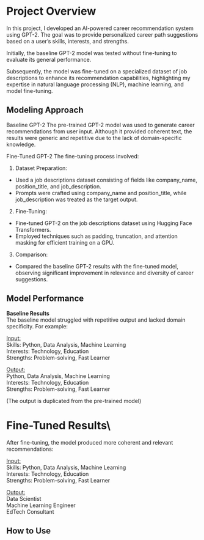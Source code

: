 # __Project Overview__

In this project, I developed an AI-powered career recommendation system using GPT-2. The goal was to provide personalized career path suggestions based on a user’s skills, interests, and strengths. 

Initially, the baseline GPT-2 model was tested without fine-tuning to evaluate its general performance. 

Subsequently, the model was fine-tuned on a specialized dataset of job descriptions to enhance its recommendation capabilities, highlighting my expertise in natural language processing (NLP), machine learning, and model fine-tuning.

## __Modeling Approach__

Baseline GPT-2
The pre-trained GPT-2 model was used to generate career recommendations from user input. Although it provided coherent text, the results were generic and repetitive due to the lack of domain-specific knowledge.

Fine-Tuned GPT-2
The fine-tuning process involved:

  1. Dataset Preparation:
   - Used a job descriptions dataset consisting of fields like company_name, position_title, and job_description.
   - Prompts were crafted using company_name and position_title, while job_description was treated as the target output.
    
  2. Fine-Tuning:
   - Fine-tuned GPT-2 on the job descriptions dataset using Hugging Face Transformers.
   - Employed techniques such as padding, truncation, and attention masking for efficient training on a GPU.
    
3. Comparison:
  - Compared the baseline GPT-2 results with the fine-tuned model, observing significant improvement in relevance and diversity of career suggestions.


## __Model Performance__

__Baseline Results__\
The baseline model struggled with repetitive output and lacked domain specificity. For example:

<ins>Input:</ins>\
  Skills: Python, Data Analysis, Machine Learning\
  Interests: Technology, Education\
  Strengths: Problem-solving, Fast Learner


<ins>Output:</ins>\
  Python, Data Analysis, Machine Learning\
  Interests: Technology, Education\
  Strengths: Problem-solving, Fast Learner

(The output is duplicated from the pre-trained model)


# __Fine-Tuned Results__\
After fine-tuning, the model produced more coherent and relevant recommendations:

<ins>Input:</ins>\
  Skills: Python, Data Analysis, Machine Learning\
  Interests: Technology, Education\
  Strengths: Problem-solving, Fast Learner

<ins>Output:</ins>\
Data Scientist\
Machine Learning Engineer\
EdTech Consultant


## __How to Use__
